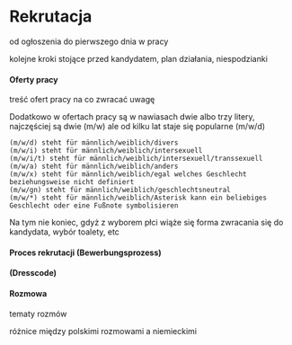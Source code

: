 # Rekrutacja

od ogłoszenia do pierwszego dnia w pracy

kolejne kroki stojące przed kandydatem, plan działania, niespodzianki


#### Oferty pracy
treść ofert pracy na co zwracać uwagę

Dodatkowo w ofertach pracy są w nawiasach dwie albo trzy litery, najczęściej są dwie (m/w) ale od kilku lat staje się popularne (m/w/d)


    (m/w/d) steht für männlich/weiblich/divers
    (m/w/i) steht für männlich/weiblich/intersexuell
    (m/w/i/t) steht für männlich/weiblich/intersexuell/transsexuell
    (m/w/a) steht für männlich/weiblich/anders
    (m/w/x) steht für männlich/weiblich/egal welches Geschlecht beziehungsweise nicht definiert
    (m/w/gn) steht für männlich/weiblich/geschlechtsneutral
    (m/w/*) steht für männlich/weiblich/Asterisk kann ein beliebiges Geschlecht oder eine Fußnote symbolisieren

Na tym nie koniec, gdyż z wyborem płci wiąże się forma zwracania się do kandydata, wybór toalety, etc

#### Proces rekrutacji (Bewerbungsprozess)

####  (Dresscode)


#### Rozmowa
 
 tematy rozmów
 
 różnice między polskimi rozmowami a niemieckimi

 
#### 
 

